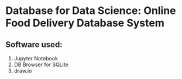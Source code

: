 # Database for Data Science: Online Food Delivery Database System

## Software used:
1. Jupyter Notebook
2. DB Browser for SQLite
3. draw.io

